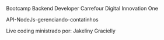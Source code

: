 Bootcamp Backend Developer Carrefour
Digital Innovation One

API-NodeJs-gerenciando-contatinhos 

Live coding ministrado por: Jakeliny Gracielly
